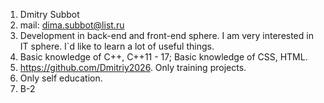 1. Dmitry Subbot
2. mail: dima.subbot@list.ru
3. Development in back-end and front-end sphere. I am very interested in 
IT sphere. I`d like to learn a lot of useful things.
4. Basic knowledge of C++, C++11 - 17; Basic knowledge of CSS, HTML.
5. https://github.com/Dmitriy2026. Only training projects.
6. Only self education.
7. B-2
